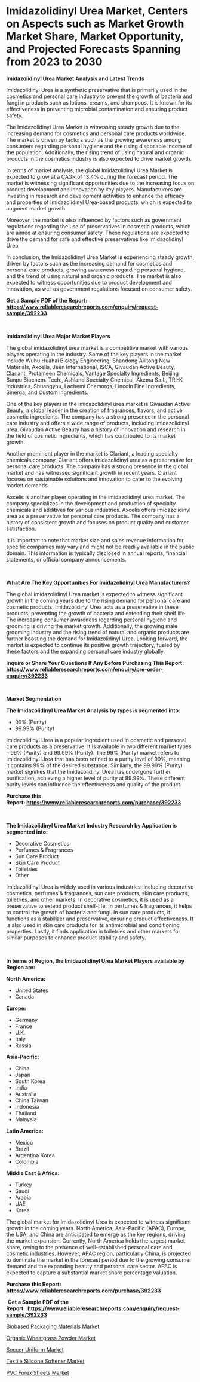 <p><h1>Imidazolidinyl Urea Market, Centers on Aspects such as Market Growth Market Share, Market Opportunity, and Projected Forecasts Spanning from 2023 to 2030</h1></p><p><strong>Imidazolidinyl Urea Market Analysis and Latest Trends</strong></p>
<p><p>Imidazolidinyl Urea is a synthetic preservative that is primarily used in the cosmetics and personal care industry to prevent the growth of bacteria and fungi in products such as lotions, creams, and shampoos. It is known for its effectiveness in preventing microbial contamination and ensuring product safety.</p><p>The Imidazolidinyl Urea Market is witnessing steady growth due to the increasing demand for cosmetics and personal care products worldwide. The market is driven by factors such as the growing awareness among consumers regarding personal hygiene and the rising disposable income of the population. Additionally, the rising trend of using natural and organic products in the cosmetics industry is also expected to drive market growth.</p><p>In terms of market analysis, the global Imidazolidinyl Urea Market is expected to grow at a CAGR of 13.4% during the forecast period. The market is witnessing significant opportunities due to the increasing focus on product development and innovation by key players. Manufacturers are investing in research and development activities to enhance the efficacy and properties of Imidazolidinyl Urea-based products, which is expected to augment market growth.</p><p>Moreover, the market is also influenced by factors such as government regulations regarding the use of preservatives in cosmetic products, which are aimed at ensuring consumer safety. These regulations are expected to drive the demand for safe and effective preservatives like Imidazolidinyl Urea.</p><p>In conclusion, the Imidazolidinyl Urea Market is experiencing steady growth, driven by factors such as the increasing demand for cosmetics and personal care products, growing awareness regarding personal hygiene, and the trend of using natural and organic products. The market is also expected to witness opportunities due to product development and innovation, as well as government regulations focused on consumer safety.</p></p>
<p><strong>Get a Sample PDF of the Report:&nbsp; <a href="https://www.reliableresearchreports.com/enquiry/request-sample/392233">https://www.reliableresearchreports.com/enquiry/request-sample/392233</a></strong></p>
<p>&nbsp;</p>
<p><strong>Imidazolidinyl Urea Major Market Players</strong></p>
<p><p>The global imidazolidinyl urea market is a competitive market with various players operating in the industry. Some of the key players in the market include Wuhu Huahai Biology Engineering, Shandong Ailitong New Materials, Axcelis, Jeen International, ISCA, Givaudan Active Beauty, Clariant, Protameen Chemicals, Vantage Specialty Ingredients, Beijing Sunpu Biochem. Tech., Ashland Specialty Chemical, Akema S.r.l., TRI-K Industries, Shuangyou, Lachemi Chemorgs, Lincoln Fine Ingredients, Sinerga, and Custom Ingredients.</p><p>One of the key players in the imidazolidinyl urea market is Givaudan Active Beauty, a global leader in the creation of fragrances, flavors, and active cosmetic ingredients. The company has a strong presence in the personal care industry and offers a wide range of products, including imidazolidinyl urea. Givaudan Active Beauty has a history of innovation and research in the field of cosmetic ingredients, which has contributed to its market growth.</p><p>Another prominent player in the market is Clariant, a leading specialty chemicals company. Clariant offers imidazolidinyl urea as a preservative for personal care products. The company has a strong presence in the global market and has witnessed significant growth in recent years. Clariant focuses on sustainable solutions and innovation to cater to the evolving market demands.</p><p>Axcelis is another player operating in the imidazolidinyl urea market. The company specializes in the development and production of specialty chemicals and additives for various industries. Axcelis offers imidazolidinyl urea as a preservative for personal care products. The company has a history of consistent growth and focuses on product quality and customer satisfaction.</p><p>It is important to note that market size and sales revenue information for specific companies may vary and might not be readily available in the public domain. This information is typically disclosed in annual reports, financial statements, or official company announcements.</p></p>
<p>&nbsp;</p>
<p><strong>What Are The Key Opportunities For Imidazolidinyl Urea Manufacturers?</strong></p>
<p><p>The global Imidazolidinyl Urea market is expected to witness significant growth in the coming years due to the rising demand for personal care and cosmetic products. Imidazolidinyl Urea acts as a preservative in these products, preventing the growth of bacteria and extending their shelf life. The increasing consumer awareness regarding personal hygiene and grooming is driving the market growth. Additionally, the growing male grooming industry and the rising trend of natural and organic products are further boosting the demand for Imidazolidinyl Urea. Looking forward, the market is expected to continue its positive growth trajectory, fueled by these factors and the expanding personal care industry globally.</p></p>
<p><strong>Inquire or Share Your Questions If Any Before Purchasing This Report: <a href="https://www.reliableresearchreports.com/enquiry/pre-order-enquiry/392233">https://www.reliableresearchreports.com/enquiry/pre-order-enquiry/392233</a></strong></p>
<p>&nbsp;</p>
<p><strong>Market Segmentation</strong></p>
<p><strong>The Imidazolidinyl Urea Market Analysis by types is segmented into:</strong></p>
<p><ul><li>99% (Purity)</li><li>99.99% (Purity)</li></ul></p>
<p><p>Imidazolidinyl Urea is a popular ingredient used in cosmetic and personal care products as a preservative. It is available in two different market types – 99% (Purity) and 99.99% (Purity). The 99% (Purity) market refers to Imidazolidinyl Urea that has been refined to a purity level of 99%, meaning it contains 99% of the desired substance. Similarly, the 99.99% (Purity) market signifies that the Imidazolidinyl Urea has undergone further purification, achieving a higher level of purity at 99.99%. These different purity levels can influence the effectiveness and quality of the product.</p></p>
<p><strong>Purchase this Report:&nbsp;<a href="https://www.reliableresearchreports.com/purchase/392233">https://www.reliableresearchreports.com/purchase/392233</a></strong></p>
<p>&nbsp;</p>
<p><strong>The Imidazolidinyl Urea Market Industry Research by Application is segmented into:</strong></p>
<p><ul><li>Decorative Cosmetics</li><li>Perfumes & Fragrances</li><li>Sun Care Product</li><li>Skin Care Product</li><li>Toiletries</li><li>Other</li></ul></p>
<p><p>Imidazolidinyl Urea is widely used in various industries, including decorative cosmetics, perfumes & fragrances, sun care products, skin care products, toiletries, and other markets. In decorative cosmetics, it is used as a preservative to extend product shelf-life. In perfumes & fragrances, it helps to control the growth of bacteria and fungi. In sun care products, it functions as a stabilizer and preservative, ensuring product effectiveness. It is also used in skin care products for its antimicrobial and conditioning properties. Lastly, it finds application in toiletries and other markets for similar purposes to enhance product stability and safety.</p></p>
<p>&nbsp;</p>
<p><strong>In terms of Region, the Imidazolidinyl Urea Market Players available by Region are:</strong></p>
<p>
    <p> <strong> North America: </strong>
        <ul>
            <li>United States</li>
            <li>Canada</li>
        </ul>
        </p> 
    <p> <strong> Europe: </strong>
        <ul>
            <li>Germany</li>
            <li>France</li>
            <li>U.K.</li>
            <li>Italy</li>
            <li>Russia</li>
        </ul>
        </p> 
    <p> <strong> Asia-Pacific: </strong>
        <ul>
            <li>China</li>
            <li>Japan</li>
            <li>South Korea</li>
            <li>India</li>
            <li>Australia</li>
            <li>China Taiwan</li>
            <li>Indonesia</li>
            <li>Thailand</li>
            <li>Malaysia</li>
        </ul>
        </p> 
    <p> <strong> Latin America: </strong>
        <ul>
            <li>Mexico</li>
            <li>Brazil</li>
            <li>Argentina Korea</li>
            <li>Colombia</li>
        </ul>
        </p> 
    <p> <strong> Middle East & Africa: </strong>
        <ul>
            <li>Turkey</li>
            <li>Saudi</li>
            <li>Arabia</li>
            <li>UAE</li>
            <li>Korea</li>
        </ul>
    </p>
    </p>
<p><p>The global market for Imidazolidinyl Urea is expected to witness significant growth in the coming years. North America, Asia-Pacific (APAC), Europe, the USA, and China are anticipated to emerge as the key regions, driving the market expansion. Currently, North America holds the largest market share, owing to the presence of well-established personal care and cosmetic industries. However, APAC region, particularly China, is projected to dominate the market in the forecast period due to the growing consumer demand and the expanding beauty and personal care sector. APAC is expected to capture a substantial market share percentage valuation.</p></p>
<p><strong>Purchase this Report: <a href="https://www.reliableresearchreports.com/purchase/392233">https://www.reliableresearchreports.com/purchase/392233</a></strong></p>
<p>&nbsp;<strong>Get a Sample PDF of the Report:&nbsp;&nbsp;<a href="https://www.reliableresearchreports.com/enquiry/request-sample/392233">https://www.reliableresearchreports.com/enquiry/request-sample/392233</a></strong></p>
<p><strong></strong></p>
<p><p><a href="https://github.com/deliacustodio40/Market-Research-Report-List-1/blob/main/biobased-packaging-materials-market.md">Biobased Packaging Materials Market</a></p><p><a href="https://medium.com/@danesanford_55006/organic-wheatgrass-powder-nbsp-market-focuses-on-market-share-size-and-projected-forecast-till-2abda6fab783">Organic Wheatgrass Powder Market</a></p><p><a href="https://www.linkedin.com/pulse/soccer-uniform-market-research-report-unlocks-analysis-yuy4e/">Soccer Uniform Market</a></p><p><a href="https://medium.com/@jettiejohns/textile-silicone-softener-market-trends-and-market-analysis-forecasted-for-period-2023-2030-544a419197b0">Textile Silicone Softener Market</a></p><p><a href="https://github.com/scarol104/Market-Research-Report-List-1/blob/main/pvc-forex-sheets-market.md">PVC Forex Sheets Market</a></p></p>